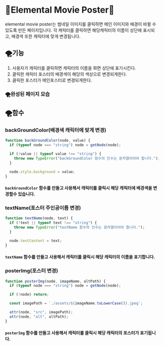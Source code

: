 # 🐣Elemental Movie Poster🐣
elemental movie poster는 썸네일 이미지를 클릭하면 메인 이미지와 배경이 바뀔 수 있도록 만든 페이지입니다. 각 캐릭터를 클릭하면 해당캐릭터의 이름이 상단에 표시되고, 배경색 또한 캐릭터에 맞게 변경됩니다.

## 🌪기능
1. 사용자가 캐릭터를 클릭하면 캐릭터의 이름을 화면 상단에 표기시킨다.
2. 클릭한 캐릭터 포스터의 배경색이 해당의 색상으로 변경되게한다.
3. 클릭한 포스터가 메인포스터로 변경되게한다.


### 🌪완성된 페이지 모습




## 🌪함수
### backGroundColor(배경색 캐릭터에 맞게 변경)
```js
function backGroundColor(node, value) {
  if (typeof node === "string") node = getNode(node);

  if (!value || typeof value !== "string") {
    throw new TypeError("backGroundColor 함수의 인수는 문자열이어야 합니다.");
  }

  node.style.background = value;
}
```
#### `backGroundColor` 함수를 만들고 사용해서 캐릭터를 클릭시 해당 캐릭터에 배경색을 변경할수 있습니다. 

### textName(포스터 주인공이름 변경)
```js
function textName(node, text) {
  if (!text || typeof text !== "string") {
    throw new TypeError("textName 함수의 인수는 문자열이어야 합니다.");
  }

  node.textContent = text;
}
```
#### `textName` 함수를 만들고 사용해서 캐릭터를 클릭시 해당 캐릭터의 이름을 표기합니다. 

### posterImg(포스터 변경)
```js
function posterImg(node, imageName, altPath) {
  if (typeof node === "string") node = getNode(node);

  if (!node) return;

  const imagePath = `./assets/${imageName.toLowerCase()}.jpeg`;

  attr(node, "src", imagePath);
  attr(node, "alt", altPath);
}
```
#### `posterImg` 함수를 만들고 사용해서 캐릭터를 클릭시 해당 캐릭터의 포스터가 표기됩니다. 